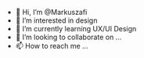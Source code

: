 - 👋 Hi, I’m @Markuszafi
- 👀 I’m interested in design
- 🌱 I’m currently learning UX/UI Design
- 💞️ I’m looking to collaborate on ...
- 📫 How to reach me ...

<!---
Markuszafi/Markuszafi is a ✨ special ✨ repository because its `README.md` (this file) appears on your GitHub profile.
You can click the Preview link to take a look at your changes.
--->
